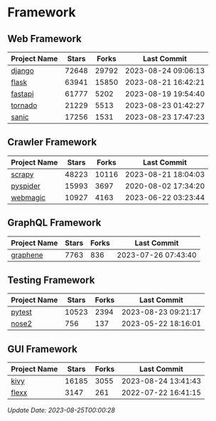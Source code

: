 # Framework

## Web Framework
| Project Name | Stars | Forks | Last Commit |
| ------------ | ----- | ----- | ----------- |
| [django](https://github.com/django/django) | 72648 | 29792 | 2023-08-24 09:06:13 |
| [flask](https://github.com/pallets/flask) | 63941 | 15850 | 2023-08-21 16:42:21 |
| [fastapi](https://github.com/tiangolo/fastapi) | 61777 | 5202 | 2023-08-19 19:54:40 |
| [tornado](https://github.com/tornadoweb/tornado) | 21229 | 5513 | 2023-08-23 01:42:27 |
| [sanic](https://github.com/sanic-org/sanic) | 17256 | 1531 | 2023-08-23 17:47:23 |

## Crawler Framework
| Project Name | Stars | Forks | Last Commit |
| ------------ | ----- | ----- | ----------- |
| [scrapy](https://github.com/scrapy/scrapy) | 48223 | 10116 | 2023-08-21 18:04:03 |
| [pyspider](https://github.com/binux/pyspider) | 15993 | 3697 | 2020-08-02 17:34:20 |
| [webmagic](https://github.com/code4craft/webmagic) | 10927 | 4163 | 2023-06-22 03:23:44 |

## GraphQL Framework
| Project Name | Stars | Forks | Last Commit |
| ------------ | ----- | ----- | ----------- |
| [graphene](https://github.com/graphql-python/graphene) | 7763 | 836 | 2023-07-26 07:43:40 |

## Testing Framework
| Project Name | Stars | Forks | Last Commit |
| ------------ | ----- | ----- | ----------- |
| [pytest](https://github.com/pytest-dev/pytest) | 10523 | 2394 | 2023-08-23 09:21:17 |
| [nose2](https://github.com/nose-devs/nose2) | 756 | 137 | 2023-05-22 18:16:01 |

## GUI Framework
| Project Name | Stars | Forks | Last Commit |
| ------------ | ----- | ----- | ----------- |
| [kivy](https://github.com/kivy/kivy) | 16185 | 3055 | 2023-08-24 13:41:43 |
| [flexx](https://github.com/flexxui/flexx) | 3147 | 261 | 2022-07-22 16:41:15 |

*Update Date: 2023-08-25T00:00:28*